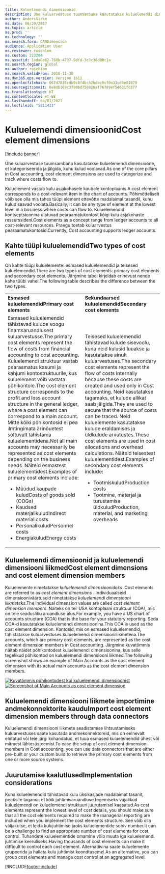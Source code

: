 ```yaml
---
title: Kuluelemendi dimensioonid
description: Ühe kuluarvestuse tuumsambana kasutatakse kuluelemendi dimensioone, et kategoriseerida ja jälgida, kuhu kulud voolavad.
author: AndersGirke
ms.date: 06/20/2017
ms.topic: article
ms.prod: ''
ms.technology: ''
ms.search.form: CAMDimension
audience: Application User
ms.reviewer: roschlom
ms.custom: 223204
ms.assetid: 1eda0e62-760b-4737-9dfd-3c3c38d80c1a
ms.search.region: global
ms.author: roschlom
ms.search.validFrom: 2016-11-30
ms.dyn365.ops.version: Version 1611
ms.openlocfilehash: 067d7035cdb9c8f4bcb2bdac9cf0a33cd4e01079
ms.sourcegitcommit: 0e8db169c3f90bd750826af76709ef5d621fd377
ms.translationtype: HT
ms.contentlocale: et-EE
ms.lasthandoff: 04/01/2021
ms.locfileid: "5811433"
---
```

# <a name="cost-element-dimensions"></a><span data-ttu-id="d5a4f-103">Kuluelemendi dimensioonid</span><span class="sxs-lookup"><span data-stu-id="d5a4f-103">Cost element dimensions</span></span>

[!include [banner](../includes/banner.md)]

<span data-ttu-id="d5a4f-104">Ühe kuluarvestuse tuumsambana kasutatakse kuluelemendi dimensioone, et kategoriseerida ja jälgida, kuhu kulud voolavad.</span><span class="sxs-lookup"><span data-stu-id="d5a4f-104">As one of the core pillars in Cost accounting, cost element dimensions are used to categorize and track where costs flow to.</span></span> 

<span data-ttu-id="d5a4f-105">Kuluelement vastab kulu asjakohasele kaubale kontoplaanis.</span><span class="sxs-lookup"><span data-stu-id="d5a4f-105">A cost element corresponds to a cost-relevant item in the chart of accounts.</span></span> <span data-ttu-id="d5a4f-106">Põhimõtteliselt võib see olla mis tahes tüüpi element ettevõtte madalaimal tasandil, kuhu kulud saavad voolata.</span><span class="sxs-lookup"><span data-stu-id="d5a4f-106">Basically, it can be any type of element at the lowest level in a business where costs can flow to.</span></span> <span data-ttu-id="d5a4f-107">Kuluelemendid kontseptsioonina ulatuvad pearaamatukontost kõigi kulu asjakohaste ressurssideni.</span><span class="sxs-lookup"><span data-stu-id="d5a4f-107">Cost elements as a concept range from ledger accounts to all cost-relevant resources.</span></span> <span data-ttu-id="d5a4f-108">Praegu toetab kuluarvestus pearaamatukontosid.</span><span class="sxs-lookup"><span data-stu-id="d5a4f-108">Currently, Cost accounting supports ledger accounts.</span></span>

## <a name="two-types-of-cost-elements"></a><span data-ttu-id="d5a4f-109">Kahte tüüpi kuluelemendid</span><span class="sxs-lookup"><span data-stu-id="d5a4f-109">Two types of cost elements</span></span>
<span data-ttu-id="d5a4f-110">On kahte tüüpi kuluelemente: esmased kuluelemendid ja teisesed kuluelemendid.</span><span class="sxs-lookup"><span data-stu-id="d5a4f-110">There are two types of cost elements: primary cost elements and secondary cost elements.</span></span> <span data-ttu-id="d5a4f-111">Järgmine tabel kirjeldab erinevust nende kahe tüübi vahel.</span><span class="sxs-lookup"><span data-stu-id="d5a4f-111">The following table describes the difference between the two types.</span></span>

<table>
<colgroup>
<col width="50%" />
<col width="50%" />
</colgroup>
<tbody>
<tr class="odd">
<td><span data-ttu-id="d5a4f-112"><strong>Esmased kuluelemendid</strong></span><span class="sxs-lookup"><span data-stu-id="d5a4f-112"><strong>Primary cost elements</strong></span></span></td>
<td><span data-ttu-id="d5a4f-113"><strong>Sekundaarsed kuluelemendid</strong></span><span class="sxs-lookup"><span data-stu-id="d5a4f-113"><strong>Secondary cost elements</strong></span></span></td>
</tr>
<tr class="even">
<td><span data-ttu-id="d5a4f-114">Esmased kuluelemendid tähistavad kulude voogu finantsaruandlusest kuluarvestusse.</span><span class="sxs-lookup"><span data-stu-id="d5a4f-114">The primary cost elements represent the flow of costs from financial accounting to cost accounting.</span></span> <span data-ttu-id="d5a4f-115">Kuluelemendi struktuur vastab pearaamatus kasumi ja kahjumi kontostruktuurile, kus kuluelement võib vastata põhikontole.</span><span class="sxs-lookup"><span data-stu-id="d5a4f-115">The cost element structure corresponds to the profit and loss account structure in the general ledger, where a cost element can correspond to a main account.</span></span> <span data-ttu-id="d5a4f-116">Mitte kõiki põhikontosid ei pea ilmtingimata ärinõuetest sõltuvalt tähistama kuluelementidena.</span><span class="sxs-lookup"><span data-stu-id="d5a4f-116">Not all main accounts may necessarily be represented as cost elements depending on the business needs.</span></span> <span data-ttu-id="d5a4f-117">Näiteid esmastest kuluelementidest.</span><span class="sxs-lookup"><span data-stu-id="d5a4f-117">Examples of primary cost elements include:</span></span>
<ul>
<li><span data-ttu-id="d5a4f-118">Müüdud kaupade kulud</span><span class="sxs-lookup"><span data-stu-id="d5a4f-118">Costs of goods sold (COGs)</span></span></li>
<li><span data-ttu-id="d5a4f-119">Kaudsed materjalikulud</span><span class="sxs-lookup"><span data-stu-id="d5a4f-119">Indirect material costs</span></span></li>
<li><span data-ttu-id="d5a4f-120">Personalikulud</span><span class="sxs-lookup"><span data-stu-id="d5a4f-120">Personnel costs</span></span></li>
<li><span data-ttu-id="d5a4f-121">Energiakulud</span><span class="sxs-lookup"><span data-stu-id="d5a4f-121">Energy costs</span></span></li>
</ul></td>
<td><span data-ttu-id="d5a4f-122">Teisesed kuluelemendid tähistavad kulude sisevoolu, kuna neid kulusid luuakse ja kasutatakse ainult kuluarvestuses.</span><span class="sxs-lookup"><span data-stu-id="d5a4f-122">The secondary cost elements represent the flow of costs internally because these costs are created and used only in Cost accounting.</span></span> <span data-ttu-id="d5a4f-123">Neid kasutatakse tagamaks, et kulude allikat saab jälgida.</span><span class="sxs-lookup"><span data-stu-id="d5a4f-123">They are used to secure that the source of costs can be traced.</span></span> <span data-ttu-id="d5a4f-124">Neid kuluelemente kasutatakse kulude eraldamises ja üldkulude arvutustes.</span><span class="sxs-lookup"><span data-stu-id="d5a4f-124">These cost elements are used in cost allocations and overhead calculations.</span></span> <span data-ttu-id="d5a4f-125">Näiteid teisestest kuluelementidest.</span><span class="sxs-lookup"><span data-stu-id="d5a4f-125">Examples of secondary cost elements include:</span></span>
<ul>
<li><span data-ttu-id="d5a4f-126">Tootmiskulud</span><span class="sxs-lookup"><span data-stu-id="d5a4f-126">Production costs</span></span></li>
<li><span data-ttu-id="d5a4f-127">Tootmine, materjal ja turustamise üldkulud</span><span class="sxs-lookup"><span data-stu-id="d5a4f-127">Production, material, and marketing overheads</span></span></li>
</ul></td>
</tr>
</tbody>
</table>

## <a name="cost-element-dimensions-and-cost-element-dimension-members"></a><span data-ttu-id="d5a4f-128">Kuluelemendi dimensioonid ja kuluelemendi dimensiooni liikmed</span><span class="sxs-lookup"><span data-stu-id="d5a4f-128">Cost element dimensions and cost element dimension members</span></span>
<span data-ttu-id="d5a4f-129">Kuluelemente nimetatakse *kuluelemendi dimensioonideks* .</span><span class="sxs-lookup"><span data-stu-id="d5a4f-129">Cost elements are referred to as *cost element dimensions* .</span></span> <span data-ttu-id="d5a4f-130">Individuaalseid dimensiooniväärtuseid nimetatakse *kuluelemendi dimensiooni liikmeteks*.</span><span class="sxs-lookup"><span data-stu-id="d5a4f-130">The individual dimension values are called *cost element dimension members*.</span></span> <span data-ttu-id="d5a4f-131">Näiteks on teil USA kontoplaani struktuur (COA), mis on teie seadusliku aruandluse alus.</span><span class="sxs-lookup"><span data-stu-id="d5a4f-131">For example, you have a US chart of accounts structure (COA) that is the base for your statutory reporting.</span></span> <span data-ttu-id="d5a4f-132">Seda COA-d kasutatakse kuluelemendi dimensioonina.</span><span class="sxs-lookup"><span data-stu-id="d5a4f-132">This COA is used as the cost element dimension.</span></span> <span data-ttu-id="d5a4f-133">Kontosid, mis on esmased kuluelemendid, tähistatakse kuluarvestuses kuluelemendi dimensiooniliikmetena.</span><span class="sxs-lookup"><span data-stu-id="d5a4f-133">The accounts, which are primary cost elements, are represented as the cost element dimension members in Cost accounting.</span></span> <span data-ttu-id="d5a4f-134">Järgmine kuvatõmmis näitab näidet põhikontodest kuluelemendi dimensioonina, kus selle tegelikud põhikontod on kuluelemendi dimensiooni liikmed.</span><span class="sxs-lookup"><span data-stu-id="d5a4f-134">The following screenshot shows an example of Main Accounts as the cost element dimension with its actual main accounts as the cost element dimension members.</span></span> 

<span data-ttu-id="d5a4f-135">[![Kuvatõmmis põhikontodest kui kuluelemendi dimensioonist](./media/cost-element-dimensions.png)](./media/cost-element-dimensions.png)</span><span class="sxs-lookup"><span data-stu-id="d5a4f-135">[![Screenshot of Main Accounts as cost element dimension](./media/cost-element-dimensions.png)](./media/cost-element-dimensions.png)</span></span>

## <a name="import-cost-element-dimension-members-through-data-connectors"></a><span data-ttu-id="d5a4f-136">Kuluelemendi dimensiooni liikmete importimine andmekonnektorite kaudu</span><span class="sxs-lookup"><span data-stu-id="d5a4f-136">Import cost element dimension members through data connectors</span></span>
<span data-ttu-id="d5a4f-137">Kuluelemendi dimensiooni liikmete seadistamise lihtsustamiseks kuluarvestuses saate kasutada andmekonnektoreid, mis on eelnevalt ehitatud või teie järgi kohandatud, et tuua esmased kuluelemendid ühest või mitmest lähtesüsteemist.</span><span class="sxs-lookup"><span data-stu-id="d5a4f-137">To ease the setup of cost element dimension members in Cost accounting, you can use data connectors that are either pre-built or your custom build to retrieve the primary cost elements from one or more source systems.</span></span>

## <a name="implementation-considerations"></a><span data-ttu-id="d5a4f-138">Juurutamise kaalutlused</span><span class="sxs-lookup"><span data-stu-id="d5a4f-138">Implementation considerations</span></span>
<span data-ttu-id="d5a4f-139">Kuna kuluelemendid tähistavad kulu üksikasjade madalaimat tasanit, peaksite tagama, et kõik juhtimisaruandluse tegemiseks vajalikud kuluelemendi on kuluelemendi struktuuri juurutamisel kaasatud.</span><span class="sxs-lookup"><span data-stu-id="d5a4f-139">As cost elements represent the lowest level of cost details, you should make sure that all the cost elements required to make the managerial reporting are included when you implement the cost elements structure.</span></span> <span data-ttu-id="d5a4f-140">See võib olla väljakutse, et leida kulujuhtimise jaoks kuluelementide sobiv number.</span><span class="sxs-lookup"><span data-stu-id="d5a4f-140">It can be a challenge to find an appropriate number of cost elements for cost control.</span></span> <span data-ttu-id="d5a4f-141">Tuhandete kuluelementide omamine võib muuta iga kuluelemendi juhtimise keeruliseks.</span><span class="sxs-lookup"><span data-stu-id="d5a4f-141">Having thousands of cost elements can make it difficult to control each cost element.</span></span> <span data-ttu-id="d5a4f-142">Alternatiivina saate kuluelemente grupeerida ja hallata kulu juhtimist koondtasemel.</span><span class="sxs-lookup"><span data-stu-id="d5a4f-142">As an alternative, you can group cost elements and manage cost control at an aggregated level.</span></span>





[!INCLUDE[footer-include](../../includes/footer-banner.md)]